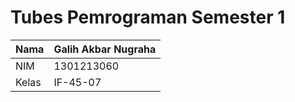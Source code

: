 # Tubes Pemrograman Semester 1

| Nama  | Galih Akbar Nugraha |
| ----- | ------------------- |
| NIM   | 1301213060          |
| Kelas | IF-45-07            |

